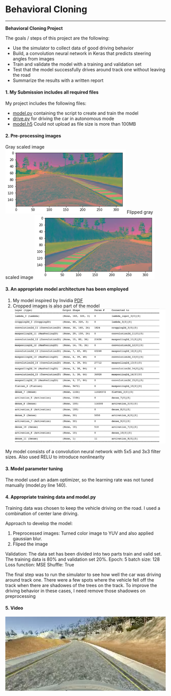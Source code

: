 # **Behavioral Cloning** 
---

**Behavioral Cloning Project**

The goals / steps of this project are the following:
* Use the simulator to collect data of good driving behavior
* Build, a convolution neural network in Keras that predicts steering angles from images
* Train and validate the model with a training and validation set
* Test that the model successfully drives around track one without leaving the road
* Summarize the results with a written report


[//]: # (Image References)

[image1]: ./images/pre-processed-image.png "preporcessed image"
[image2]: ./images/fliped-image.png "Flipped Image"
[image3]: ./images/model_architecture.png "Flipped Image"
#### 1. My Submission includes all required files

My project includes the following files:
* [model.py](https://github.com/swapnilsoni/CarND-Behavioral-Cloning-P3/blob/master/model.py) containing the script to create and train the model
* [drive.py](https://github.com/swapnilsoni/CarND-Behavioral-Cloning-P3/blob/master/drive.py) for driving the car in autonomous mode
* [model.h5]()  Could not upload as file size is more than 100MB

#### 2. Pre-processing images
Gray scaled image
![Gray image][image1]
Flipped gray scaled image
![Flipped image][image2]

#### 3. An appropriate model architecture has been employed
1. My model inspired by Invidia [PDF](https://arxiv.org/pdf/1604.07316.pdf)
2. Cropped images is also part of the model
![Gray image][image3] 

My model consists of a convolution neural network with 5x5 and 3x3 filter sizes. Also used RELU to introduce nonlinearity

#### 3. Model parameter tuning

The model used an adam optimizer, so the learning rate was not tuned manually (model.py line 140).

#### 4. Appropriate training data and model.py

Training data was chosen to keep the vehicle driving on the road. I used a combination of center lane driving.

Approach to develop the model:
1) Preprocessed images: Turned color image to YUV and also applied gaussian blur.
2) Fliped the image

Validation:
The data set has been divided into two parts train and valid set. The training data is 80% and validation set 20%.
Epoch: 5
batch size: 128
Loss function: MSE
Shuffle: True

The final step was to run the simulator to see how well the car was driving around track one. There were a few spots where the vehicle fell off the track when there are shadowes of the trees on the track. To improve the driving behavior in these cases, I need remove those shadowes on preprocessing

#### 5. Video
[![video](https://github.com/swapnilsoni/CarND-Behavioral-Cloning-P3/blob/master/images/video.png)](https://github.com/swapnilsoni/CarND-Behavioral-Cloning-P3/blob/master/video.mp4)

